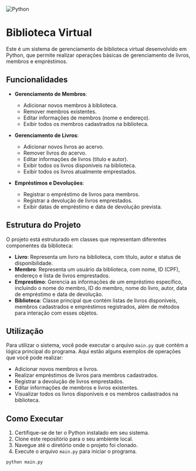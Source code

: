 
![Python](https://img.shields.io/badge/python-%2314354C.svg?style=for-the-badge&logo=python&logoColor=white)
# Biblioteca Virtual

Este é um sistema de gerenciamento de biblioteca virtual desenvolvido em Python, que permite realizar operações básicas de gerenciamento de livros, membros e empréstimos.

## Funcionalidades

- **Gerenciamento de Membros**:
  - Adicionar novos membros à biblioteca.
  - Remover membros existentes.
  - Editar informações de membros (nome e endereço).
  - Exibir todos os membros cadastrados na biblioteca.

- **Gerenciamento de Livros**:
  - Adicionar novos livros ao acervo.
  - Remover livros do acervo.
  - Editar informações de livros (título e autor).
  - Exibir todos os livros disponíveis na biblioteca.
  - Exibir todos os livros atualmente emprestados.

- **Empréstimos e Devoluções**:
  - Registrar o empréstimo de livros para membros.
  - Registrar a devolução de livros emprestados.
  - Exibir datas de empréstimo e data de devolução prevista.

## Estrutura do Projeto

O projeto está estruturado em classes que representam diferentes componentes da biblioteca:

- **Livro**: Representa um livro na biblioteca, com título, autor e status de disponibilidade.
- **Membro**: Representa um usuário da biblioteca, com nome, ID (CPF), endereço e lista de livros emprestados.
- **Emprestimo**: Gerencia as informações de um empréstimo específico, incluindo o nome do membro, ID do membro, nome do livro, autor, data de empréstimo e data de devolução.
- **Biblioteca**: Classe principal que contém listas de livros disponíveis, membros cadastrados e empréstimos registrados, além de métodos para interação com esses objetos.

## Utilização

Para utilizar o sistema, você pode executar o arquivo `main.py` que contém a lógica principal do programa. Aqui estão alguns exemplos de operações que você pode realizar:

- Adicionar novos membros e livros.
- Realizar empréstimos de livros para membros cadastrados.
- Registrar a devolução de livros emprestados.
- Editar informações de membros e livros existentes.
- Visualizar todos os livros disponíveis e os membros cadastrados na biblioteca.

## Como Executar

1. Certifique-se de ter o Python instalado em seu sistema.
2. Clone este repositório para o seu ambiente local.
3. Navegue até o diretório onde o projeto foi clonado.
4. Execute o arquivo `main.py` para iniciar o programa.

```bash
python main.py
